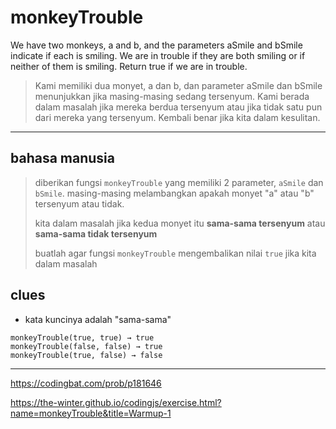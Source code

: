 # monkeyTrouble

We have two monkeys, a and b, and the parameters aSmile and bSmile indicate if each is smiling. We are in trouble if they are both smiling or if neither of them is smiling. Return true if we are in trouble.

> Kami memiliki dua monyet, a dan b, dan parameter aSmile dan bSmile menunjukkan jika masing-masing sedang tersenyum. Kami berada dalam masalah jika mereka berdua tersenyum atau jika tidak satu pun dari mereka yang tersenyum. Kembali benar jika kita dalam kesulitan.

---

## bahasa manusia

> diberikan fungsi `monkeyTrouble` yang memiliki 2 parameter, `aSmile` dan `bSmile`. masing-masing melambangkan apakah monyet "a" atau "b" tersenyum atau tidak.
> 
> kita dalam masalah jika kedua monyet itu **sama-sama tersenyum** atau **sama-sama tidak tersenyum**
> 
> buatlah agar fungsi `monkeyTrouble` mengembalikan nilai `true` jika kita dalam masalah

## clues
- kata kuncinya adalah "sama-sama"

```
monkeyTrouble(true, true) → true
monkeyTrouble(false, false) → true
monkeyTrouble(true, false) → false
```

---

https://codingbat.com/prob/p181646

https://the-winter.github.io/codingjs/exercise.html?name=monkeyTrouble&title=Warmup-1
